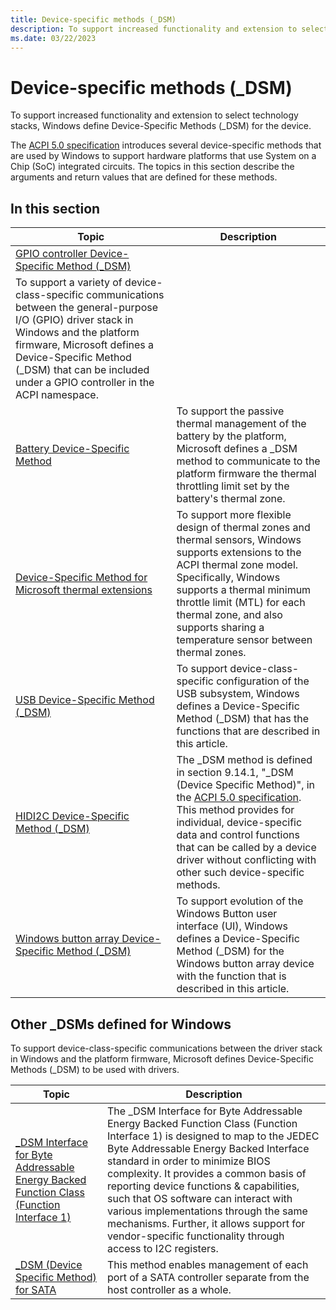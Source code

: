 ```yaml
---
title: Device-specific methods (_DSM)
description: To support increased functionality and extension to select technology stacks, Windows define Device-Specific Methods (_DSM) for the device.
ms.date: 03/22/2023
---
```


# Device-specific methods (_DSM)

To support increased functionality and extension to select technology stacks, Windows define Device-Specific Methods (_DSM) for the device.

The [ACPI 5.0 specification](https://uefi.org/specifications) introduces several device-specific methods that are used by Windows to support hardware platforms that use System on a Chip (SoC) integrated circuits. The topics in this section describe the arguments and return values that are defined for these methods.

## In this section

| Topic | Description |
|--|--|
| [GPIO controller Device-Specific Method (_DSM)](gpio-controller-device-specific-method---dsm-.md) |
| To support a variety of device-class-specific communications between the general-purpose I/O (GPIO) driver stack in Windows and the platform firmware, Microsoft defines a Device-Specific Method (_DSM) that can be included under a GPIO controller in the ACPI namespace. |
| [Battery Device-Specific Method](battery-device-specific-method.md) | To support the passive thermal management of the battery by the platform, Microsoft defines a _DSM method to communicate to the platform firmware the thermal throttling limit set by the battery's thermal zone. |
| [Device-Specific Method for Microsoft thermal extensions](device-specific-method-for-microsoft-thermal-extensions.md) | To support more flexible design of thermal zones and thermal sensors, Windows supports extensions to the ACPI thermal zone model. Specifically, Windows supports a thermal minimum throttle limit (MTL) for each thermal zone, and also supports sharing a temperature sensor between thermal zones. |
| [USB Device-Specific Method (_DSM)](usb-device-specific-method---dsm-.md) | To support device-class-specific configuration of the USB subsystem, Windows defines a Device-Specific Method (_DSM) that has the functions that are described in this article. |
| [HIDI2C Device-Specific Method (_DSM)](hidi2c-device-specific-method---dsm-.md) | The _DSM method is defined in section 9.14.1, "_DSM (Device Specific Method)", in the [ACPI 5.0 specification](https://uefi.org/specifications). This method provides for individual, device-specific data and control functions that can be called by a device driver without conflicting with other such device-specific methods. |
| [Windows button array Device-Specific Method (_DSM)](windows-button-array-device-specific-method---dsm-.md) | To support evolution of the Windows Button user interface (UI), Windows defines a Device-Specific Method (_DSM) for the Windows button array device with the function that is described in this article. |

## Other _DSMs defined for Windows

To support device-class-specific communications between the driver stack in Windows and the platform firmware, Microsoft defines Device-Specific Methods (_DSM) to be used with drivers.

| Topic | Description |
|--|--|
| [_DSM Interface for Byte Addressable Energy Backed Function Class (Function Interface 1)](../storage/-dsm-interface-for-byte-addressable-energy-backed-function-class--function-interface-1-.md) | The _DSM Interface for Byte Addressable Energy Backed Function Class (Function Interface 1) is designed to map to the JEDEC Byte Addressable Energy Backed Interface standard in order to minimize BIOS complexity. It provides a common basis of reporting device functions & capabilities, such that OS software can interact with various implementations through the same mechanisms. Further, it allows support for vendor-specific functionality through access to I2C registers. |
| [_DSM (Device Specific Method) for SATA](/previous-versions/windows/hardware/design/dn613874(v=vs.85)) | This method enables management of each port of a SATA controller separate from the host controller as a whole. |
